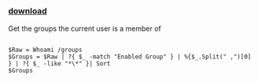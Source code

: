 ﻿---
pid:            2406
poster:         JosVerl
title:          
date:           2010-12-14 06:57:27
format:         posh
parent:         0
parent:         0

---

# 

### [download](2406.ps1)

Get the groups the current user is a member of 

```posh

$Raw = Whoami /groups
$Groups = $Raw | ?{ $_ -match "Enabled Group" } | %{$_.Split(" ,")[0] } | ?{ $_ -like "*\*" }| Sort 
$Groups

```

